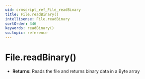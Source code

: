 ```yaml
---
uid: crmscript_ref_File_readBinary
title: File.readBinary()
intellisense: File.readBinary
sortOrder: 346
keywords: readBinary()
so.topic: reference
---
```


# File.readBinary()

* **Returns:** Reads the file and returns binary data in a Byte array

